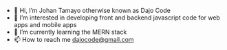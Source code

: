 - 👋 Hi, I’m Johan Tamayo otherwise known as Dajo Code
- 👀 I’m interested in developing front and backend javascript code for web apps and mobile apps
- 🌱 I’m currently learning the MERN stack
- 📫 How to reach me dajocode@gmail.com

<!---
Johan-18/Johan-18 is a ✨ special ✨ repository because its `README.md` (this file) appears on your GitHub profile.
You can click the Preview link to take a look at your changes.
--->
